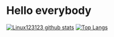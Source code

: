 # Hello everybody

[![Linux123123 github stats](https://github-readme-stats.vercel.app/api?username=Linux123123&show_icons=true&theme=dracula)](https://github.com/Linux123123)
[![Top Langs](https://github-readme-stats.vercel.app/api/top-langs/?username=linux123123&layout=compact&theme=dracula&langs_count=8)](https://github.com/Linux123123)
